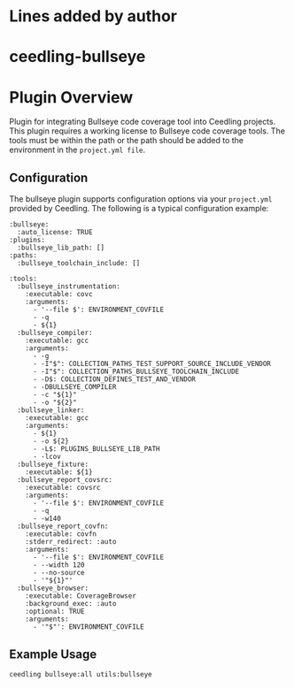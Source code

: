 # Lines added by author
ceedling-bullseye
=================

# Plugin Overview

Plugin for integrating Bullseye code coverage tool into Ceedling projects.
This plugin requires a working license to Bullseye code coverage tools. The tools
must be within the path or the path should be added to the environment in the 
`project.yml file`.

## Configuration

The bullseye plugin supports configuration options via your `project.yml` provided
by Ceedling. The following is a typical configuration example:

```
:bullseye:
  :auto_license: TRUE
:plugins:
  :bullseye_lib_path: []
:paths:
  :bullseye_toolchain_include: []

:tools:
  :bullseye_instrumentation:
    :executable: covc
    :arguments:
      - '--file $': ENVIRONMENT_COVFILE
      - -q
      - ${1}
  :bullseye_compiler:
    :executable: gcc
    :arguments:
      - -g
      - -I"$": COLLECTION_PATHS_TEST_SUPPORT_SOURCE_INCLUDE_VENDOR
      - -I"$": COLLECTION_PATHS_BULLSEYE_TOOLCHAIN_INCLUDE
      - -D$: COLLECTION_DEFINES_TEST_AND_VENDOR
      - -DBULLSEYE_COMPILER
      - -c "${1}"
      - -o "${2}"
  :bullseye_linker:
    :executable: gcc
    :arguments:
      - ${1}
      - -o ${2}
      - -L$: PLUGINS_BULLSEYE_LIB_PATH
      - -lcov
  :bullseye_fixture:
    :executable: ${1}
  :bullseye_report_covsrc:
    :executable: covsrc
    :arguments:
      - '--file $': ENVIRONMENT_COVFILE
      - -q
      - -w140
  :bullseye_report_covfn:
    :executable: covfn
    :stderr_redirect: :auto
    :arguments:
      - '--file $': ENVIRONMENT_COVFILE
      - --width 120
      - --no-source
      - '"${1}"'
  :bullseye_browser:
    :executable: CoverageBrowser
    :background_exec: :auto
    :optional: TRUE
    :arguments:
      - '"$"': ENVIRONMENT_COVFILE
```

## Example Usage

```sh
ceedling bullseye:all utils:bullseye
```

